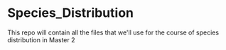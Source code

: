 # Species_Distribution
This repo will contain all the files that we'll use for the course of species distribution in Master 2
